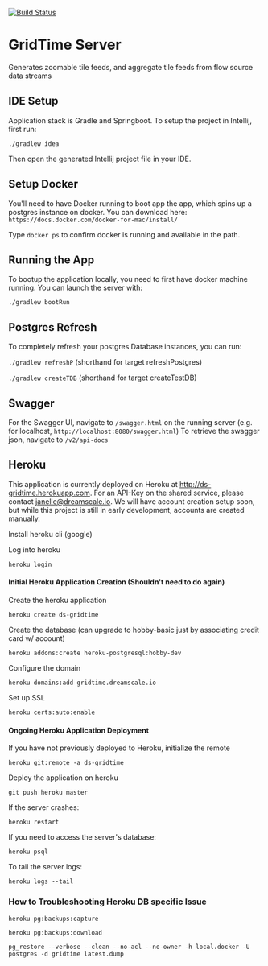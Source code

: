 [![Build Status](https://travis-ci.org/dreamscale/gridtime.svg?branch=master)](https://travis-ci.org/dreamscale/gridtime)

# GridTime Server
Generates zoomable tile feeds, and aggregate tile feeds from flow source data streams

## IDE Setup

Application stack is Gradle and Springboot.  To setup the project in Intellij, first run:

`./gradlew idea`

Then open the generated Intellij project file in your IDE.

## Setup Docker

You'll need to have Docker running to boot app the app, which spins up a postgres instance on docker.
You can download here: `https://docs.docker.com/docker-for-mac/install/`

Type `docker ps` to confirm docker is running and available in the path.

## Running the App

To bootup the application locally, you need to first have docker machine running. 
You can launch the server with:

`./gradlew bootRun`

## Postgres Refresh

To completely refresh your postgres Database instances, you can run:

`./gradlew refreshP` (shorthand for target refreshPostgres)

`./gradlew createTDB` (shorthand for target createTestDB)

## Swagger

For the Swagger UI, navigate to `/swagger.html` on the running server (e.g. for localhost, `http://localhost:8080/swagger.html`)
To retrieve the swagger json, navigate to `/v2/api-docs`


## Heroku

This application is currently deployed on Heroku at http://ds-gridtime.herokuapp.com.  For an API-Key on the shared service, 
please contact janelle@dreamscale.io.  We will have account creation setup soon, but while this project is still in early 
development, accounts are created manually.

Install heroku cli (google)

Log into heroku

`heroku login`

#### Initial Heroku Application Creation (Shouldn't need to do again)

Create the heroku application

`heroku create ds-gridtime`

Create the database (can upgrade to hobby-basic just by associating credit card w/ account)

`heroku addons:create heroku-postgresql:hobby-dev`

Configure the domain

`heroku domains:add gridtime.dreamscale.io`

Set up SSL

`heroku certs:auto:enable`

#### Ongoing Heroku Application Deployment

If you have not previously deployed to Heroku, initialize the remote

`heroku git:remote -a ds-gridtime`

Deploy the application on heroku

`git push heroku master`

If the server crashes:

`heroku restart`

If you need to access the server's database:

`heroku psql`

To tail the server logs:

`heroku logs --tail`

### How to Troubleshooting Heroku DB specific Issue

`heroku pg:backups:capture`

`heroku pg:backups:download`

`pg_restore --verbose --clean --no-acl --no-owner -h local.docker -U postgres -d gridtime latest.dump`
